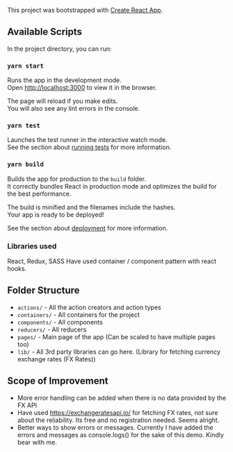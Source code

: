 This project was bootstrapped with [Create React App](https://github.com/facebook/create-react-app).

## Available Scripts

In the project directory, you can run:

### `yarn start`

Runs the app in the development mode.<br />
Open [http://localhost:3000](http://localhost:3000) to view it in the browser.

The page will reload if you make edits.<br />
You will also see any lint errors in the console.

### `yarn test`

Launches the test runner in the interactive watch mode.<br />
See the section about [running tests](https://facebook.github.io/create-react-app/docs/running-tests) for more information.

### `yarn build`

Builds the app for production to the `build` folder.<br />
It correctly bundles React in production mode and optimizes the build for the best performance.

The build is minified and the filenames include the hashes.<br />
Your app is ready to be deployed!

See the section about [deployment](https://facebook.github.io/create-react-app/docs/deployment) for more information.

### Libraries used
React, Redux, SASS 
Have used container / component pattern with react hooks.

## Folder Structure
* `actions/` - All the action creators and action types
* `containers/` - All containers for the project
* `components/` - All components
* `reducers/` - All reducers
* `pages/` - Main page of the app (Can be scaled to have multiple pages too)
* `lib/` - All 3rd party libraries can go here. (Library for fetching currency exchange rates (FX Rates))

## Scope of Improvement
* More error handling can be added when there is no data provided by the FX API
* Have used https://exchangeratesapi.io/ for fetching FX rates, not sure about the reliability. Its free and no registration needed. Seems alright.
* Better ways to show errors or messages. Currently I have added the errors and messages as console.logs() for the sake of this demo. Kindly bear with me.